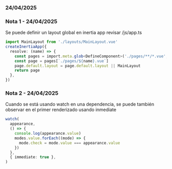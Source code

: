 ### 24/04/2025

### Nota 1 - 24/04/2025

Se puede definir un layout global en inertia app revisar /js/app.ts

```typescript
import MainLayout from './layouts/MainLayout.vue'
createInertiaApp({
  resolve: (name) => {
    const pages = import.meta.glob<DefineComponent>('./pages/**/*.vue', { eager: true })
    const page = pages[`./pages/${name}.vue`]
    page.default.layout = page.default.layout || MainLayout
    return page
  },
})
```

### Nota 2 - 24/04/2025

Cuando se está usando watch en una dependencia, se puede también observar en el primer renderizado usando inmediate

```typescript
watch(
  appearance,
  () => {
    console.log(appearance.value)
    modes.value.forEach((mode) => {
      mode.check = mode.value === appearance.value
    })
  },
  { immediate: true },
)
```
